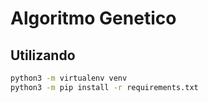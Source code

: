 # Algoritmo Genetico

## Utilizando

```bash
python3 -m virtualenv venv
python3 -m pip install -r requirements.txt
```